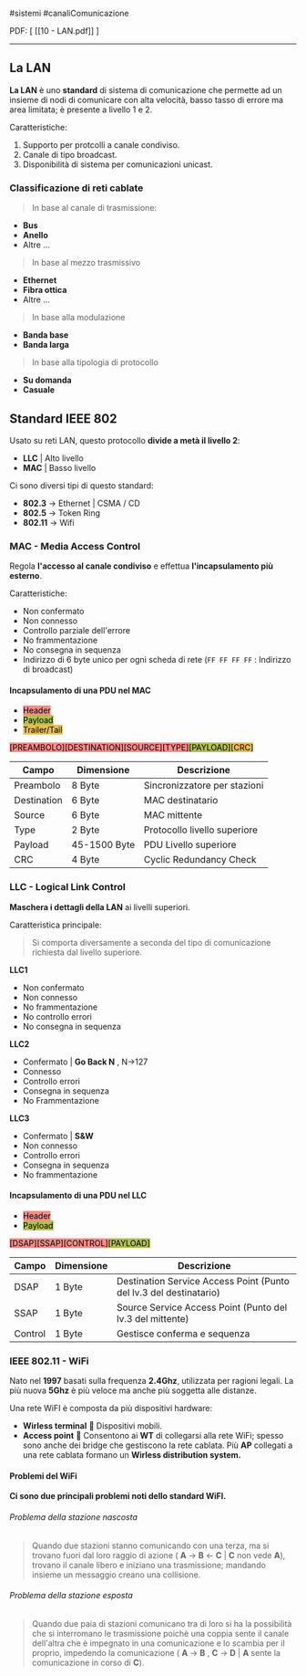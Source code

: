 #sistemi #canaliComunicazione 

PDF: \[ [[10 - LAN.pdf]] ]

---

## La LAN
**La LAN** è uno **standard** di sistema di comunicazione che permette ad un insieme di nodi di comunicare con alta velocità, basso tasso di errore ma area limitata; è presente a livello 1 e 2.

Caratteristiche:
1. Supporto per protcolli a canale condiviso.
2. Canale di tipo broadcast.
3. Disponibilità di sistema per comunicazioni unicast.

### Classificazione di reti cablate
> In base al canale di trasmissione:
- **Bus**
- **Anello**
- Altre ...

> In base al mezzo trasmissivo
- **Ethernet**
- **Fibra ottica**
- Altre ...

> In base alla modulazione
- **Banda base**
- **Banda larga**

> In base alla tipologia di protocollo
- **Su domanda**
- **Casuale**

## Standard IEEE 802
Usato su reti LAN, questo protocollo **divide a metà il livello 2**:
- **LLC**   | Alto livello
- **MAC** | Basso livello

Ci sono diversi tipi di questo standard:
- **802.3** -> Ethernet | CSMA / CD
- **802.5** -> Token Ring
- **802.11** -> Wifi

### MAC - Media Access Control
Regola **l'accesso al canale condiviso** e effettua **l'incapsulamento più esterno**.

Caratteristiche:
- Non confermato
- Non connesso
- Controllo parziale dell'errore
- No frammentazione
- No consegna in sequenza
- Indirizzo di 6 byte unico per ogni scheda di rete (`FF FF FF FF` : Indirizzo di broadcast)

#### Incapsulamento di una PDU nel MAC
- <mark style="background: #F85552AA;">Header</mark>
- <mark style="background: #8DA101AA;">Payload</mark>
- <mark style="background: #DFA000AA;">Trailer/Tail</mark>

<mark style="background: #F85552AA;">[PREAMBOLO][DESTINATION][SOURCE][TYPE]</mark><mark style="background: #8DA101AA;">[PAYLOAD]</mark><mark style="background: #DFA000AA;">[CRC]</mark>

| Campo       | Dimensione   | Descrizione                  |
| ----------- | ------------ | ---------------------------- |
| Preambolo   | 8 Byte       | Sincronizzatore per stazioni |
| Destination | 6 Byte       | MAC destinatario             |
| Source      | 6 Byte       | MAC mittente                 |
| Type        | 2 Byte       | Protocollo livello superiore |
| Payload     | 45-1500 Byte | PDU Livello superiore        |
| CRC         | 4 Byte       | Cyclic Redundancy Check      | 

### LLC - Logical Link Control
**Maschera i dettagli della LAN** ai livelli superiori.

Caratteristica principale:
> Si comporta diversamente a seconda del tipo di comunicazione richiesta dal livello superiore.

**LLC1**
- Non confermato
- Non connesso
- No frammentazione
- No controllo errori
- No consegna in sequenza

**LLC2**
- Confermato | **Go Back N** , N->127
- Connesso
- Controllo errori
- Consegna in sequenza
- No Frammentazione

**LLC3**
- Confermato | **S&W**
- Non connesso
- Controllo errori
- Consegna in sequenza
- No frammentazione

#### Incapsulamento di una PDU nel LLC
- <mark style="background: #F85552AA;">Header</mark>
- <mark style="background: #8DA101AA;">Payload</mark>

<mark style="background: #F85552AA;">[DSAP][SSAP][CONTROL]</mark><mark style="background: #8DA101AA;">[PAYLOAD]</mark>

| Campo       | Dimensione   | Descrizione                  |
| ----------- | ------------ | ---------------------------- |
| DSAP   | 1 Byte       | Destination Service Access Point (Punto del lv.3 del destinatario) |
| SSAP | 1 Byte       | Source Service Access Point (Punto del lv.3 del mittente)|
| Control      | 1 Byte       | Gestisce conferma e sequenza                 |


### IEEE 802.11 - WiFi
Nato nel **1997** basati sulla frequenza **2.4Ghz**, utilizzata per ragioni legali. La più nuova **5Ghz** è più veloce ma anche più soggetta alle distanze.

Una rete WiFI è composta da più dispositivi hardware:
- **Wirless terminal**
󰘍 Dispositivi mobili.
- **Access point** 
󰘍 Consentono ai **WT** di collegarsi alla rete WiFi; spesso sono anche dei bridge che gestiscono la rete cablata. Più **AP** collegati a una rete cablata formano un **Wirless distribution system.**

#### Problemi del WiFi
**Ci sono due principali problemi noti dello standard WiFI.**
###### Problema della stazione nascosta
>Quando due stazioni stanno comunicando con una terza, ma si trovano fuori dal loro raggio di azione ( **A** -> **B** <- **C** | **C** non vede **A**), trovano il canale libero e iniziano una trasmissione; mandando insieme un messaggio creano una collisione.

###### Problema della stazione esposta
>Quando due paia di stazioni comunicano tra di loro si ha la possibilità che si interromano le trasmissione poichè una coppia sente il canale dell'altra che è impegnato in una comunicazione e lo scambia per il proprio, impedendo la comunicazione ( **A** -> **B** , **C** -> **D** |  **A** sente la comunicazione in corso di **C**). 